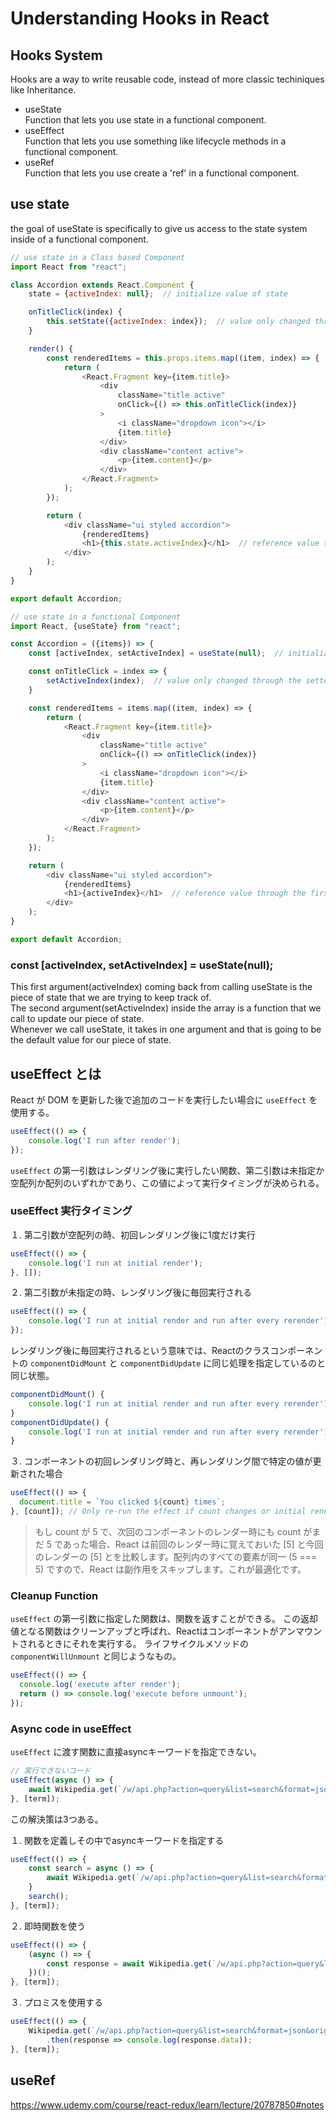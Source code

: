 # Understanding Hooks in React 

## Hooks System
Hooks are a way to write reusable code, instead of more classic techiniques like Inheritance.

- useState  
Function that lets you use state in a functional component.
- useEffect  
Function that lets you use something like lifecycle methods in a functional component.
- useRef  
Function that lets you use create a 'ref' in a functional component.

## use state
the goal of useState is specifically to give us access to the state system inside of a functional component.

```js
// use state in a Class based Component
import React from "react";

class Accordion extends React.Component {
    state = {activeIndex: null};  // initialize value of state

    onTitleClick(index) {
        this.setState({activeIndex: index});  // value only changed through 'setState' function
    }

    render() {
        const renderedItems = this.props.items.map((item, index) => {
            return (
                <React.Fragment key={item.title}>
                    <div
                        className="title active"
                        onClick={() => this.onTitleClick(index)}
                    >
                        <i className="dropdown icon"></i>
                        {item.title}
                    </div>
                    <div className="content active">
                        <p>{item.content}</p>
                    </div>
                </React.Fragment>
            );
        });

        return (
            <div className="ui styled accordion">
                {renderedItems}
                <h1>{this.state.activeIndex}</h1>  // reference value through 'this.state'
            </div>
        );
    }
}

export default Accordion;
```

```js
// use state in a functional Component
import React, {useState} from "react";

const Accordion = ({items}) => {
    const [activeIndex, setActiveIndex] = useState(null);  // initialize value of state

    const onTitleClick = index => {
        setActiveIndex(index);  // value only changed through the setter function and provide new value
    }

    const renderedItems = items.map((item, index) => {
        return (
            <React.Fragment key={item.title}>
                <div
                    className="title active"
                    onClick={() => onTitleClick(index)}
                >
                    <i className="dropdown icon"></i>
                    {item.title}
                </div>
                <div className="content active">
                    <p>{item.content}</p>
                </div>
            </React.Fragment>
        );
    });

    return (
        <div className="ui styled accordion">
            {renderedItems}
            <h1>{activeIndex}</h1>  // reference value through the first argument of useState function
        </div>
    );
}

export default Accordion;
```

### const [activeIndex, setActiveIndex] = useState(null);
This first argument(activeIndex) coming back from calling useState is the piece of state that we are trying to keep track of.  
The second argument(setActiveIndex) inside the array is a function that we call to update our piece of state.  
Whenever we call useState, it takes in one argument and that is going to be the default value for our piece of state. 

## useEffect とは
React が DOM を更新した後で追加のコードを実行したい場合に `useEffect` を使用する。
```js
useEffect(() => {
    console.log('I run after render');
});
```
`useEffect` の第一引数はレンダリング後に実行したい関数、第二引数は未指定か空配列か配列のいずれかであり、この値によって実行タイミングが決められる。

### useEffect 実行タイミング
１. 第二引数が空配列の時、初回レンダリング後に1度だけ実行
```js
useEffect(() => {
    console.log('I run at initial render');
}, []);
```

２. 第二引数が未指定の時、レンダリング後に毎回実行される
```js
useEffect(() => {
    console.log('I run at initial render and run after every rerender');
});
```
レンダリング後に毎回実行されるという意味では、Reactのクラスコンポーネントの `componentDidMount` と `componentDidUpdate` に同じ処理を指定しているのと同じ状態。
```js
componentDidMount() {
    console.log('I run at initial render and run after every rerender');
}
componentDidUpdate() {
    console.log('I run at initial render and run after every rerender');
}
```

３. コンポーネントの初回レンダリング時と、再レンダリング間で特定の値が更新された場合
```js
useEffect(() => {
  document.title = `You clicked ${count} times`;
}, [count]); // Only re-run the effect if count changes or initial rendering
```
>  もし count が 5 で、次回のコンポーネントのレンダー時にも count がまだ 5 であった場合、React は前回のレンダー時に覚えておいた [5] と今回のレンダーの [5] とを比較します。配列内のすべての要素が同一 (5 === 5) ですので、React は副作用をスキップします。これが最適化です。

### Cleanup Function
`useEffect` の第一引数に指定した関数は、関数を返すことができる。
この返却値となる関数はクリーンアップと呼ばれ、Reactはコンポーネントがアンマウントされるときにそれを実行する。
ライフサイクルメソッドの `componentWillUnmount` と同じようなもの。
```js
useEffect(() => {
  console.log('execute after render');
  return () => console.log('execute before unmount');
});
```


### Async code in useEffect
`useEffect` に渡す関数に直接asyncキーワードを指定できない。
```js
// 実行できないコード
useEffect(async () => {
    await Wikipedia.get(`/w/api.php?action=query&list=search&format=json&origin=*&srsearch=${term}`);
}, [term]);
```

この解決策は3つある。

１. 関数を定義しその中でasyncキーワードを指定する 
```js
useEffect(() => {
    const search = async () => {
        await Wikipedia.get(`/w/api.php?action=query&list=search&format=json&origin=*&srsearch=${term}`);
    }
    search();
}, [term]);
```

２. 即時関数を使う
```js
useEffect(() => {
    (async () => {
        const response = await Wikipedia.get(`/w/api.php?action=query&list=search&format=json&origin=*&srsearch=${term}`);
    })();
}, [term]);
```

３. プロミスを使用する 
```js
useEffect(() => {
    Wikipedia.get(`/w/api.php?action=query&list=search&format=json&origin=*&srsearch=${term}`)
        .then(response => console.log(response.data));
}, [term]);
```

## useRef
https://www.udemy.com/course/react-redux/learn/lecture/20787850#notes